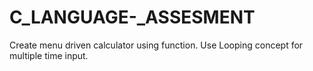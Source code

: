 # C_LANGUAGE-_ASSESMENT
Create menu driven calculator using function. Use Looping concept for multiple time input. 
